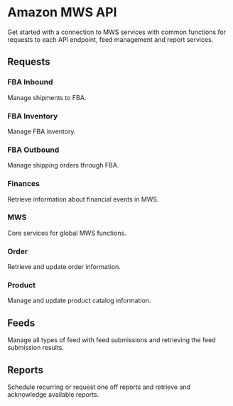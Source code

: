 # Amazon MWS API
Get started with a connection to MWS services with common functions for requests to each API endpoint, feed management and report services.
## Requests
### FBA Inbound
Manage shipments to FBA.
### FBA Inventory
Manage FBA inventory.
### FBA Outbound
Manage shipping orders through FBA.
### Finances
Retrieve information about financial events in MWS.
### MWS
Core services for global MWS functions.
### Order
Retrieve and update order information.
### Product
Manage and update product catalog information.
## Feeds
Manage all types of feed with feed submissions and retrieving the feed submission results.
## Reports
Schedule recurring or request one off reports and retrieve and acknowledge available reports.
